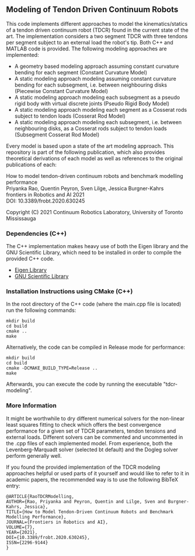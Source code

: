 ## Modeling of Tendon Driven Continuum Robots

This code implements different approaches to model the kinematics/statics of a tendon driven continuum robot (TDCR) found in the current state of the art.
The implementation considers a two segment TDCR with three tendons per segment subject to an external load the robot's tip.
Both C++ and MATLAB code is provided.
The following modeling approaches are implemented:

- A geometry based modeling approach assuming constant curvature bending for each segment (Constant Curvature Model)
- A static modeling approach modeling assuming constant curvature bending for each subsegment, i.e. between neighbouring disks (Piecewise Constant Curvature Model)
- A static modeling approach modeling each subsegment as a pseudo rigid body with virtual discrete joints (Pseudo Rigid Body Model)
- A static modeling approach modeling each segment as a Cosserat rods subject to tendon loads (Cosserat Rod Model)
- A static modeling approach modeling each subsegment, i.e. between neighbouring disks, as a Cosserat rods subject to tendon loads (Subsegment Cosserat Rod Model)

Every model is based upon a state of the art modeling approach.
This repository is part of the following publication, which also provides theoretical derivations of each model as well as references to the original publications of each:

How to model tendon-driven continuum robots and benchmark modelling performance  
Priyanka Rao, Quentin Peyron, Sven Lilge, Jessica Burgner-Kahrs  
frontiers in Robotics and AI 2021  
DOI: 10.3389/frobt.2020.630245  

Copyright (C) 2021 Continuum Robotics Laboratory, University of Toronto Mississauga

### Dependencies (C++)

The C++ implementation makes heavy use of both the Eigen library and the GNU Scientific Library, which need to be installed in order to compile the provided C++ code.

- [Eigen Library](http://eigen.tuxfamily.org/index.php?title=Main_Page)
- [GNU Scientific Library](https://www.gnu.org/software/gsl/)
 
### Installation Instructions using CMake (C++)

In the root directory of the C++ code (where the main.cpp file is located) run the following commands:

	mkdir build
	cd build
	cmake ..
	make

Alternatively, the code can be compiled in Release mode for performance:
	
	mkdir build
	cd build
	cmake -DCMAKE_BUILD_TYPE=Release ..
	make

Afterwards, you can execute the code by running the executable "tdcr-modeling".

### More Information

It might be worthwhile to dry different numerical solvers for the non-linear least squares fitting to check which offers the best convergence performance for a given set of TDCR parameters, tendon tensions and external loads. Different solvers can be commented and uncommented in the .cpp files of each implemented model. From experience, both the Levenberg-Marquadt solver (selected bt default) and the Dogleg solver perform generally well.

If you found the provided implementation of the TDCR modeling approaches helpful or used parts of it yourself and would like to refer to it in academic papers, the recommended way is to use the following BibTeX entry:

	@ARTICLE{RaoTDCRModelling,
	AUTHOR={Rao, Priyanka and Peyron, Quentin and Lilge, Sven and Burgner-Kahrs, Jessica},
	TITLE={How to Model Tendon-Driven Continuum Robots and Benchmark Modelling Performance},
	JOURNAL={Frontiers in Robotics and AI},
	VOLUME={7},
	YEAR={2021},
	DOI={10.3389/frobt.2020.630245},
	ISSN={2296-9144}
	}

